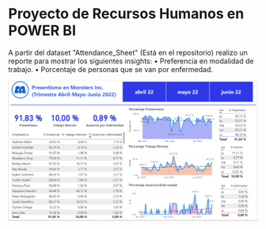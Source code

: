 # Proyecto de Recursos Humanos en POWER BI

A partir del dataset "Attendance_Sheet" (Está en el repositorio) realizo un reporte para mostrar los siguientes insights: 
• Preferencia en modalidad de trabajo.
• Porcentaje de personas que se van por enfermedad.

![Dashboard](/Captura.PNG)
